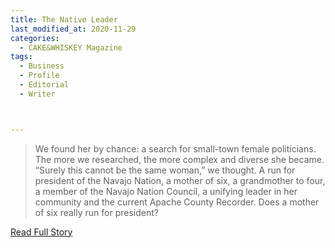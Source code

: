 ```yaml
---
title: The Native Leader
last_modified_at: 2020-11-29
categories:
  - CAKE&WHISKEY Magazine
tags:
  - Business
  - Profile
  - Editorial
  - Writer



---
```


> We found her by chance: a search for small-town female politicians. The more we researched, the more complex and diverse she became. “Surely this cannot be the same woman,” we thought. A run for president of the Navajo Nation, a mother of six, a grandmother to four, a member of the Navajo Nation Council, a unifying leader in her community and the current Apache County Recorder. Does a mother of six really run for president?

<a href="https://drive.google.com/file/d/0B66y2P9E1CKFNTBkOGs0NUVtMGc/view?usp=sharing" target="_blank">Read Full Story</a>
